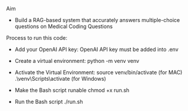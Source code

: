 Aim
- Build a RAG-based system that accurately answers multiple-choice questions on Medical Coding Questions

Process to run this code:
- Add your OpenAI API key:
OpenAI API key must be added into .env

- Create a virtual environment:
python -m venv venv

- Activate the Virtual Environment:
source venv/bin/activate (for MAC)
.\venv\Scripts\activate (for Windows)

- Make the Bash script runable
chmod +x run.sh

- Run the Bash script
./run.sh
